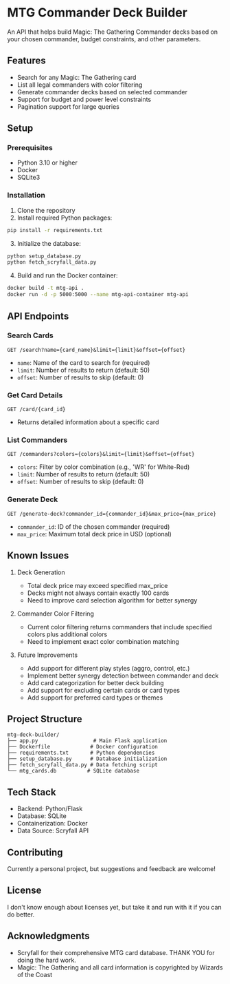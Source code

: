 # MTG Commander Deck Builder

An API that helps build Magic: The Gathering Commander decks based on your chosen commander, budget constraints, and other parameters.

## Features

- Search for any Magic: The Gathering card
- List all legal commanders with color filtering
- Generate commander decks based on selected commander
- Support for budget and power level constraints
- Pagination support for large queries

## Setup

### Prerequisites

- Python 3.10 or higher
- Docker
- SQLite3

### Installation

1. Clone the repository
2. Install required Python packages:
```bash
pip install -r requirements.txt
```

3. Initialize the database:
```bash
python setup_database.py
python fetch_scryfall_data.py
```

4. Build and run the Docker container:
```bash
docker build -t mtg-api .
docker run -d -p 5000:5000 --name mtg-api-container mtg-api
```

## API Endpoints

### Search Cards
```
GET /search?name={card_name}&limit={limit}&offset={offset}
```
- `name`: Name of the card to search for (required)
- `limit`: Number of results to return (default: 50)
- `offset`: Number of results to skip (default: 0)

### Get Card Details
```
GET /card/{card_id}
```
- Returns detailed information about a specific card

### List Commanders
```
GET /commanders?colors={colors}&limit={limit}&offset={offset}
```
- `colors`: Filter by color combination (e.g., 'WR' for White-Red)
- `limit`: Number of results to return (default: 50)
- `offset`: Number of results to skip (default: 0)

### Generate Deck
```
GET /generate-deck?commander_id={commander_id}&max_price={max_price}
```
- `commander_id`: ID of the chosen commander (required)
- `max_price`: Maximum total deck price in USD (optional)

## Known Issues

1. Deck Generation
   - Total deck price may exceed specified max_price
   - Decks might not always contain exactly 100 cards
   - Need to improve card selection algorithm for better synergy

2. Commander Color Filtering
   - Current color filtering returns commanders that include specified colors plus additional colors
   - Need to implement exact color combination matching

3. Future Improvements
   - Add support for different play styles (aggro, control, etc.)
   - Implement better synergy detection between commander and deck
   - Add card categorization for better deck building
   - Add support for excluding certain cards or card types
   - Add support for preferred card types or themes

## Project Structure

```
mtg-deck-builder/
├── app.py                  # Main Flask application
├── Dockerfile             # Docker configuration
├── requirements.txt       # Python dependencies
├── setup_database.py      # Database initialization
├── fetch_scryfall_data.py # Data fetching script
└── mtg_cards.db          # SQLite database
```

## Tech Stack

- Backend: Python/Flask
- Database: SQLite
- Containerization: Docker
- Data Source: Scryfall API

## Contributing

Currently a personal project, but suggestions and feedback are welcome!

## License

I don't know enough about licenses yet, but take it and run with it if you can do better.

## Acknowledgments

- Scryfall for their comprehensive MTG card database. THANK YOU for doing the hard work.
- Magic: The Gathering and all card information is copyrighted by Wizards of the Coast
